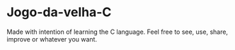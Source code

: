 # Jogo-da-velha-C

Made with intention of learning the C language. 
Feel free to see, use, share, improve or whatever you want.
